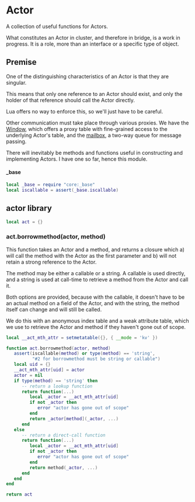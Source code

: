 # Actor

  A collection of useful functions for Actors\.

What constitutes an Actor in cluster, and therefore in bridge, is a work in
progress\.  It is a role, more than an interface or a specific type of object\.


## Premise

  One of the distinguishing characteristics of an Actor is that they are
singular\.

This means that only one reference to an Actor should exist, and only the
holder of that reference should call the Actor directly\.

Lua offers no way to enforce this, so we'll just have to be careful\.

Other communication must take place through various proxies\.  We have the
[Window](@:window/window), which offers a proxy table with fine\-grained
access to the underlying Actor's table, and the [mailbox](@:mailbox/mailbox),
a two\-way queue for message passing\.

There will inevitably be methods and functions useful in constructing and
implementing Actors\.  I have one so far, hence this module\.


#### \_base

```lua
local _base = require "core:_base"
local iscallable = assert(_base.iscallable)
```


## actor library

```lua
local act = {}
```


### act\.borrowmethod\(actor, method\)

  This function takes an Actor and a method, and returns a closure which a\)
will call the method with the Actor as the first parameter and b\) will not
retain a strong reference to the Actor\.

The method may be either a callable or a string\.  A callable is used directly,
and a string is used at call\-time to retrieve a method from the Actor and call
it\.

Both options are provided, because with the callable, it doesn't have to be an
actual method on a field of the Actor, and with the string, the method itself
can change and will still be called\.

We do this with an anonymous index table and a weak attribute table, which we
use to retrieve the Actor and method if they haven't gone out of scope\.

```lua
local __act_mth_attr = setmetatable({}, { __mode = 'kv' })

function act.borrowmethod(actor, method)
   assert(iscallable(method) or type(method) == 'string',
          "#2 for borrowmethod must be string or callable")
   local uid = {}
   __act_mth_attr[uid] = actor
   actor = nil
   if type(method) == 'string' then
      -- return a lookup function
      return function(...)
         local _actor = __act_mth_attr[uid]
         if not _actor then
            error "actor has gone out of scope"
         end
         return _actor[method](_actor, ...)
      end
   else
      -- return a direct-call function
      return function(...)
         local _actor = __act_mth_attr[uid]
         if not _actor then
            error "actor has gone out of scope"
         end
         return method(_actor, ...)
      end
   end
end
```

```lua
return act
```
